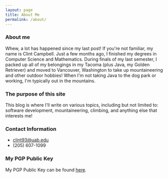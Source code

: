```yaml
---
layout: page
title: About Me
permalink: /about/
---
```


### About me
Whew, a lot has happened since my last post! If you're not familiar, my name is Clint Campbell. Just a few months ago, I finished my degrees in Computer Science and Mathematics. 
During finals of my last semester, I packed up all of my belongings in my Tacoma (plus Java, my Golden Retriever) and moved to Vancouver, Washington to take up mountaineering and 
other outdoor hobbies! When I'm not taking Java to the dog park or working, I'm typically out in the mountains. 


### The purpose of this site
This blog is where I'll write on various topics, including but not limited to: software development, mountaineering, climbing, and anything else that interests me! 

### Contact Information
 
- clint93@uab.edu
- (205) 607-1099

### My PGP Public Key
My PGP Public Key can be found [here](https://github.com/cclint.gpg).
